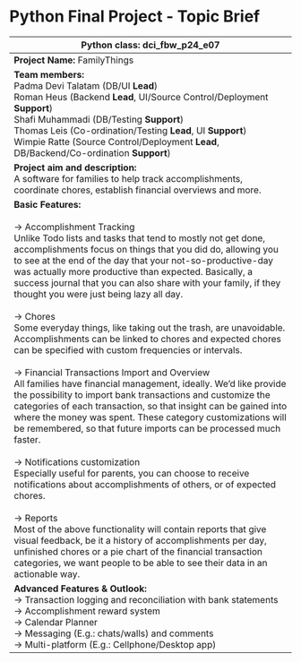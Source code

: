 # Python Final Project - Topic Brief

| **Python class:** dci_fbw_p24_e07                                                                                                                                                                                                                                                                                                                                                                                                                                                                                                                                                                                                                                                                                                                                                                                                                                                                                                                                                                                                                                                                                                                                                                                                                                                                                                                                                                                                                                                             |
| --------------------------------------------------------------------------------------------------------------------------------------------------------------------------------------------------------------------------------------------------------------------------------------------------------------------------------------------------------------------------------------------------------------------------------------------------------------------------------------------------------------------------------------------------------------------------------------------------------------------------------------------------------------------------------------------------------------------------------------------------------------------------------------------------------------------------------------------------------------------------------------------------------------------------------------------------------------------------------------------------------------------------------------------------------------------------------------------------------------------------------------------------------------------------------------------------------------------------------------------------------------------------------------------------------------------------------------------------------------------------------------------------------------------------------------------------------------------------------------------- |
| **Project Name:** FamilyThings                                                                                                                                                                                                                                                                                                                                                                                                                                                                                                                                                                                                                                                                                                                                                                                                                                                                                                                                                                                                                                                                                                                                                                                                                                                                                                                                                                                                                                                                |
| **Team members:**<br>Padma Devi Talatam (DB/UI **Lead**)  <br>Roman Heus (Backend **Lead**, UI/Source Control/Deployment **Support**)  <br>Shafi Muhammadi (DB/Testing **Support**)  <br>Thomas Leis (Co-ordination/Testing **Lead**, UI **Support**)  <br>Wimpie Ratte (Source Control/Deployment **Lead**, DB/Backend/Co-ordination **Support**)                                                                                                                                                                                                                                                                                                                                                                                                                                                                                                                                                                                                                                                                                                                                                                                                                                                                                                                                                                                                                                                                                                                                            |
| **Project aim and description:**<br>A software for families to help track accomplishments, coordinate chores, establish financial overviews and more.                                                                                                                                                                                                                                                                                                                                                                                                                                                                                                                                                                                                                                                                                                                                                                                                                                                                                                                                                                                                                                                                                                                                                                                                                                                                                                                                         |
| **Basic Features:**<br><br>→ Accomplishment Tracking<br>Unlike Todo lists and tasks that tend to mostly not get done, accomplishments focus on things that you did do, allowing you to see at the end of the day that your not-so-productive-day was actually more productive than expected. Basically, a success journal that you can also share with your family, if they thought you were just being lazy all day.<br><br>→ Chores<br>Some everyday things, like taking out the trash, are unavoidable. Accomplishments can be linked to chores and expected chores can be specified with custom frequencies or intervals.<br><br>→ Financial Transactions Import and Overview<br>All families have financial management, ideally. We’d like provide the possibility to import bank transactions and customize the categories of each transaction, so that insight can be gained into where the money was spent. These category customizations will be remembered, so that future imports can be processed much faster.<br><br>→ Notifications customization<br>Especially useful for parents, you can choose to receive notifications about accomplishments of others, or of expected chores.<br><br>→ Reports<br>Most of the above functionality will contain reports that give visual feedback, be it a history of accomplishments per day, unfinished chores or a pie chart of the financial transaction categories, we want people to be able to see their data in an actionable way. |
| **Advanced Features & Outlook:**<br>→ Transaction logging and reconciliation with bank statements<br>→ Accomplishment reward system<br>→ Calendar Planner<br>→ Messaging (E.g.: chats/walls) and comments<br>→ Multi-platform (E.g.: Cellphone/Desktop app)                                                                                                                                                                                                                                                                                                                                                                                                                                                                                                                                                                                                                                                                                                                                                                                                                                                                                                                                                                                                                                                                                                                                                                                                                                   |
